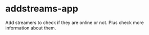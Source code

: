 # addstreams-app
Add streamers to check if they are online or not. Plus check more information about them.
